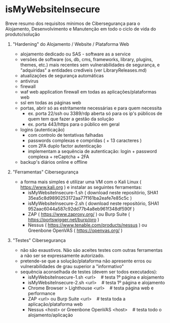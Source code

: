 # isMyWebsiteInsecure
Breve resumo dos requisitos mínimos de Cibersegurança para o Alojamento, Desenvolvimento e Manutenção em todo o ciclo de vida do produto/solução

1. "Hardening" do Alojamento / Website / Plataforma Web 
   - alojamento dedicado ou SAS - software as a service
   - versões de software (os, db, cms, frameworks, library, plugins, themes, etc.) mais recentes sem vulnerabilidades de segurança, e "adquiridas" a entidades credíveis (ver LibraryReleases.md)
   - atualizações de segurança automáticas
   - antivirus
   - firewall
   - waf web application firewall em todas as aplicações/plataformas web
   - ssl em todas as páginas web
   - portas, abrir só as estritamente necessárias e para quem necessita
     - ex. porta 22/ssh ou 3389/rdp aberta só para os ip's públicos de quem tem que fazer a gestão da solução
     - ex. porta 443/https para o público em geral
   - logins (autenticação)
     - com controlo de tentativas falhadas
     - passwords complexas e compridas ( + 13 caracteres )
     - com 2FA duplo factor autenticação
     - implementam a sequência de autenticação: login + password complexa + reCaptcha + 2FA
   - backup's diários online e offline

2. "Ferramentas" Cibersegurança
   - a forma mais simples é utilizar uma VM com o Kali Linux ( https://www.kali.org ) e instalar as seguintes ferramentas:
      - isMyWebsiteInsecure-1.sh ( download neste repositório, SHA1 35ea5c8d9890253172aa77f161ba2eafe7e85c5c )
      - isMyWebsiteInsecure-2.sh ( download neste repositório, SHA1 952aac6044a587c92dd77b4a8eb961f348df590f )
      - ZAP ( https://www.zaproxy.org/ ) ou Burp Suite ( https://portswigger.net/burp/pro )
      - Nessus ( https://www.tenable.com/products/nessus ) ou Greenbone OpenVAS ( https://openvas.org/ )

3. "Testes" Cibersegurança
   - não são exaustivos. Não são aceites testes com outras ferramentas a não ser se expressamente autorizado.
   - pretende-se que a solução/plataforma não apresente erros ou vulnerabilidades de grau superior a "informativo"
   - sequência aconselhada de testes (devem ser todos executados):
      - isMyWebsiteInsecure-1.sh \<url\> &nbsp;&nbsp; # testa 1º página e alojamento
      - isMyWebsiteInsecure-2.sh \<url\> &nbsp;&nbsp; # testa 1º página e alojamento
      - Chrome Browser > Lighthouse \<url\> &nbsp;&nbsp; # testa página web e performance
      - ZAP \<url\> ou Burp Suite \<url\>  &nbsp;&nbsp; # testa toda a aplicação/plataforma web
      - Nessus \<host\> or Greenbone OpenVAS \<host\> &nbsp;&nbsp; # testa todo o alojamento/aplicação

